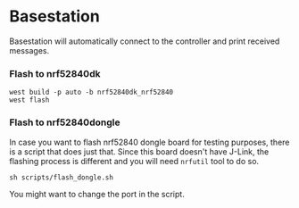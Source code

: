 # Basestation

Basestation will automatically connect to the controller and print received messages.

### Flash to nrf52840dk
```
west build -p auto -b nrf52840dk_nrf52840
west flash
```

### Flash to nrf52840dongle
In case you want to flash nrf52840 dongle board for testing purposes, there is a script that does just that. Since this board doesn't have J-Link, the flashing process is different and you will need `nrfutil` tool to do so.
```
sh scripts/flash_dongle.sh
```
You might want to change the port in the script.